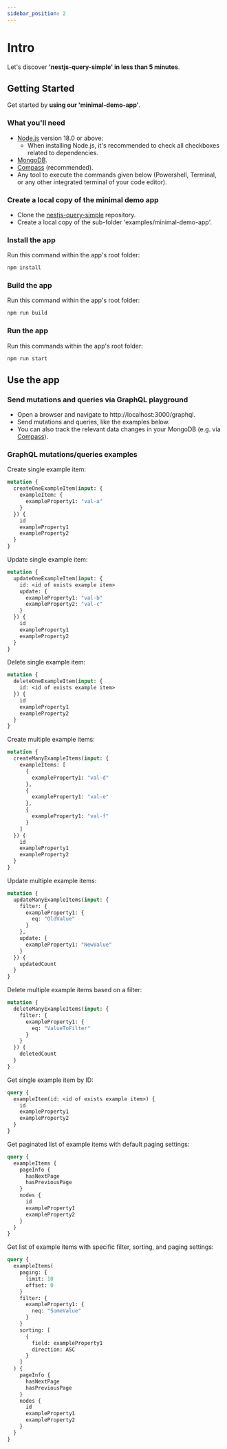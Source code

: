 ```yaml
---
sidebar_position: 2
---
```


# Intro
Let's discover **'nestjs-query-simple' in less than 5 minutes**.

## Getting Started

Get started by **using our 'minimal-demo-app'**.

### What you'll need

- [Node.js](https://nodejs.org/en/download/) version 18.0 or above:
  - When installing Node.js, it's recommended to check all checkboxes related to dependencies.
- [MongoDB](https://www.mongodb.com/docs/manual/tutorial/install-mongodb-on-os-x/).
- [Compass](https://www.mongodb.com/products/compass) (recommended).
- Any tool to execute the commands given below (Powershell, Terminal, or any other integrated terminal of your code editor).

### Create a local copy of the minimal demo app
* Clone the [nestjs-query-simple](https://github.com/choresh/nestjs-query-simple) repository.
* Create a local copy of the sub-folder 'examples/minimal-demo-app'.

### Install the app
Run this command within the app's root folder:
``` bash
npm install
```

### Build the app
Run this command within the app's root folder:
``` bash
npm run build
```

### Run the app
Run this commands within the app's root folder:
``` bash
npm run start
```

## Use the app

### Send mutations and queries via GraphQL playground
* Open a browser and navigate to http://localhost:3000/graphql.
* Send mutations and queries, like the examples below.
* You can also track the relevant data changes in your MongoDB (e.g. via [Compass](https://www.mongodb.com/products/compass)).

### GraphQL mutations/queries examples

Create single example item:
```graphql
mutation {
  createOneExampleItem(input: {
    exampleItem: {
      exampleProperty1: "val-a"
    }
  }) {
    id
    exampleProperty1
    exampleProperty2
  }
}
```

Update single example item:
```graphql
mutation {
  updateOneExampleItem(input: {
    id: <id of exists example item>
    update: {
      exampleProperty1: "val-b"
      exampleProperty2: "val-c"
    }
  }) {
    id
    exampleProperty1
    exampleProperty2
  }
}
```

Delete single example item:
```graphql
mutation {
  deleteOneExampleItem(input: {
    id: <id of exists example item>
  }) {
    id
    exampleProperty1
    exampleProperty2
  }
}
```

Create multiple example items:
```graphql
mutation {
  createManyExampleItems(input: {
    exampleItems: [
      {
        exampleProperty1: "val-d"
      },
      {
        exampleProperty1: "val-e"
      },
      {
        exampleProperty1: "val-f"
      }
    ]
  }) {
    id
    exampleProperty1
    exampleProperty2
  }
}
```

Update multiple example items:
```graphql
mutation {
  updateManyExampleItems(input: {
    filter: {
      exampleProperty1: {
        eq: "OldValue"
      }
    },
    update: {
      exampleProperty1: "NewValue"
    }
  }) {
    updatedCount
  }
}
```

Delete multiple example items based on a filter:
```graphql
mutation {
  deleteManyExampleItems(input: {
    filter: {
      exampleProperty1: {
        eq: "ValueToFilter"
      }
    }
  }) {
    deletedCount
  }
}
```

Get single example item by ID:
```graphql
query {
  exampleItem(id: <id of exists example item>) {
    id
    exampleProperty1
    exampleProperty2
  }
}
```

Get paginated list of example items with default paging settings:
```graphql
query {
  exampleItems {
    pageInfo {
      hasNextPage
      hasPreviousPage
    }
    nodes {
      id
      exampleProperty1
      exampleProperty2
    }
  }
}
```

Get list of example items with specific filter, sorting, and paging settings:
```graphql
query {
  exampleItems(
    paging: {
      limit: 10
      offset: 0 
    }
    filter: {
      exampleProperty1: { 
        neq: "SomeValue"
      }
    }
    sorting: [
      {
        field: exampleProperty1
        direction: ASC
      }
    ]
  ) {
    pageInfo {
      hasNextPage
      hasPreviousPage
    }
    nodes {
      id
      exampleProperty1
      exampleProperty2
    }
  }
}
```